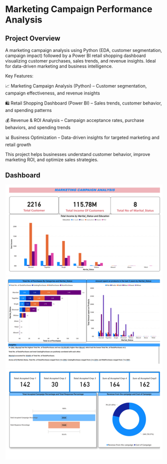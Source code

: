 # Marketing Campaign Performance Analysis

## Project Overview

A marketing campaign analysis using Python (EDA, customer segmentation, campaign impact) followed by a Power BI retail shopping dashboard visualizing customer purchases, sales trends, and revenue insights. Ideal for data-driven marketing and business intelligence.

Key Features:

📈 Marketing Campaign Analysis (Python) – Customer segmentation, campaign effectiveness, and revenue insights

🛍️ Retail Shopping Dashboard (Power BI) – Sales trends, customer behavior, and spending patterns

💰 Revenue & ROI Analysis – Campaign acceptance rates, purchase behaviors, and spending trends

📊 Business Optimization – Data-driven insights for targeted marketing and retail growth

This project helps businesses understand customer behavior, improve marketing ROI, and optimize sales strategies. 

## Dashboard

![Dashboard](/public/Marketing_Campaign_Analysis_page-0001.jpg)
![Dashboard](/public/Marketing_Campaign_Analysis_page-0002.jpg)
![Dashboard](/public/Marketing_Campaign_Analysis_page-0003.jpg)
